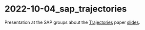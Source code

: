 # 2022-10-04_sap_trajectories
Presentation at the SAP groups about the [Trajectories](https://github.com/gongcastro/trajectories) paper [slides](https://gongcastro.github.io/2022-10-04_sap_trajectories).
